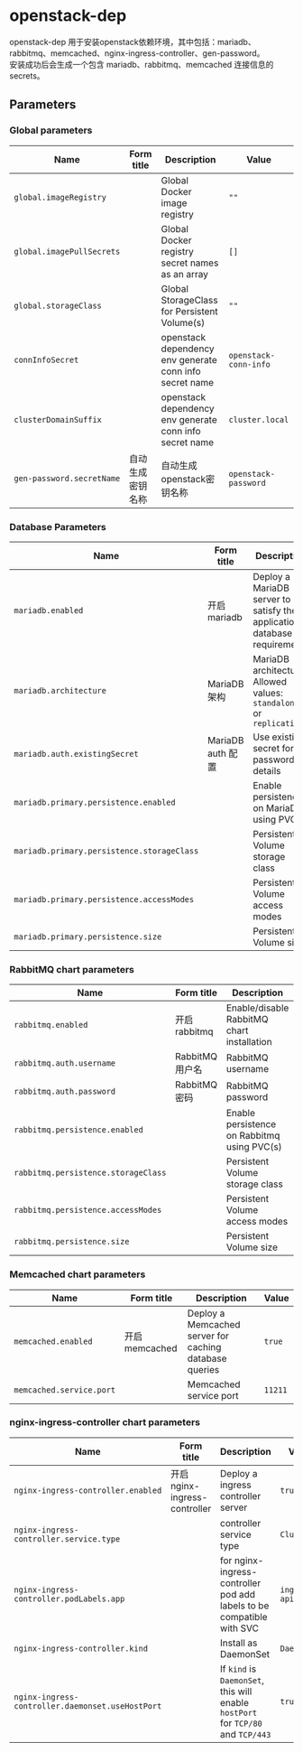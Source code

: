 # openstack-dep

openstack-dep 用于安装openstack依赖环境，其中包括：mariadb、rabbitmq、memcached、nginx-ingress-controller、gen-password。  
安装成功后会生成一个包含 mariadb、rabbitmq、memcached 连接信息的 secrets。

## Parameters

### Global parameters

| Name                      | Form title | Description                                             | Value                 |
| ------------------------- | ---------- | ------------------------------------------------------- | --------------------- |
| `global.imageRegistry`    |            | Global Docker image registry                            | `""`                  |
| `global.imagePullSecrets` |            | Global Docker registry secret names as an array         | `[]`                  |
| `global.storageClass`     |            | Global StorageClass for Persistent Volume(s)            | `""`                  |
| `connInfoSecret`          |            | openstack dependency env generate conn info secret name | `openstack-conn-info` |
| `clusterDomainSuffix`     |            | openstack dependency env generate conn info secret name | `cluster.local`       |
| `gen-password.secretName` | 自动生成密钥名称   | 自动生成openstack密钥名称                                       | `openstack-password`  |


### Database Parameters

| Name                                       | Form title      | Description                                                               | Value                |
| ------------------------------------------ | --------------- | ------------------------------------------------------------------------- | -------------------- |
| `mariadb.enabled`                          | 开启mariadb       | Deploy a MariaDB server to satisfy the applications database requirements | `true`               |
| `mariadb.architecture`                     | MariaDB架构       | MariaDB architecture. Allowed values: `standalone` or `replication`       | `standalone`         |
| `mariadb.auth.existingSecret`              | MariaDB auth 配置 | Use existing secret for password details                                  | `openstack-password` |
| `mariadb.primary.persistence.enabled`      |                 | Enable persistence on MariaDB using PVC(s)                                | `true`               |
| `mariadb.primary.persistence.storageClass` |                 | Persistent Volume storage class                                           | `""`                 |
| `mariadb.primary.persistence.accessModes`  |                 | Persistent Volume access modes                                            | `[]`                 |
| `mariadb.primary.persistence.size`         |                 | Persistent Volume size                                                    | `8Gi`                |


### RabbitMQ chart parameters

| Name                                | Form title  | Description                                 | Value       |
| ----------------------------------- | ----------- | ------------------------------------------- | ----------- |
| `rabbitmq.enabled`                  | 开启rabbitmq  | Enable/disable RabbitMQ chart installation  | `true`      |
| `rabbitmq.auth.username`            | RabbitMQ用户名 | RabbitMQ username                           | `openstack` |
| `rabbitmq.auth.password`            | RabbitMQ密码  | RabbitMQ password                           | `openstack` |
| `rabbitmq.persistence.enabled`      |             | Enable persistence on Rabbitmq using PVC(s) | `true`      |
| `rabbitmq.persistence.storageClass` |             | Persistent Volume storage class             | `""`        |
| `rabbitmq.persistence.accessModes`  |             | Persistent Volume access modes              | `[]`        |
| `rabbitmq.persistence.size`         |             | Persistent Volume size                      | `8Gi`       |


### Memcached chart parameters

| Name                     | Form title  | Description                                            | Value   |
| ------------------------ | ----------- | ------------------------------------------------------ | ------- |
| `memcached.enabled`      | 开启memcached | Deploy a Memcached server for caching database queries | `true`  |
| `memcached.service.port` |             | Memcached service port                                 | `11211` |


### nginx-ingress-controller chart parameters

| Name                                             | Form title                 | Description                                                                      | Value         |
| ------------------------------------------------ | -------------------------- | -------------------------------------------------------------------------------- | ------------- |
| `nginx-ingress-controller.enabled`               | 开启nginx-ingress-controller | Deploy a ingress controller server                                               | `true`        |
| `nginx-ingress-controller.service.type`          |                            | controller service type                                                          | `ClusterIP`   |
| `nginx-ingress-controller.podLabels.app`         |                            | for nginx-ingress-controller pod add labels to be compatible with SVC            | `ingress-api` |
| `nginx-ingress-controller.kind`                  |                            | Install as DaemonSet                                                             | `DaemonSet`   |
| `nginx-ingress-controller.daemonset.useHostPort` |                            | If `kind` is `DaemonSet`, this will enable `hostPort` for `TCP/80` and `TCP/443` | `true`        |
